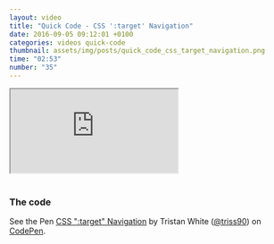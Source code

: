 ```yaml
---
layout: video
title: "Quick Code - CSS ':target' Navigation"
date: 2016-09-05 09:12:01 +0100
categories: videos quick-code
thumbnail: assets/img/posts/quick_code_css_target_navigation.png
time: "02:53"
number: "35"
---
```


<div class="responsive-video">
   <iframe src="https://www.youtube.com/embed/6VJ9Gqju6II"></iframe>
</div>

<br>

### The code

<p data-height="700" data-theme-id="16012" data-slug-hash="oLGpmx" data-default-tab="result" data-user="triss90" data-embed-version="2" class="codepen">See the Pen <a href="http://codepen.io/triss90/pen/oLGpmx/">CSS ":target"  Navigation</a> by Tristan  White (<a href="http://codepen.io/triss90">@triss90</a>) on <a href="http://codepen.io">CodePen</a>.</p>
<script async src="//assets.codepen.io/assets/embed/ei.js"></script>

